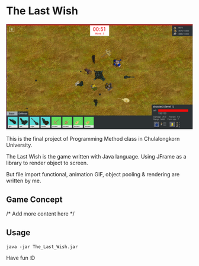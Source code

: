 The Last Wish
==================

![The Last Wish](preview.png)

This is the final project of Programming Method class in Chulalongkorn University.

The Last Wish is the game written with Java language.
Using JFrame as a library to render object to screen.

But file import functional, animation GIF, object pooling & rendering are written by me.

## Game Concept

/* Add more content here */

## Usage

```
java -jar The_Last_Wish.jar
```

Have fun :D
